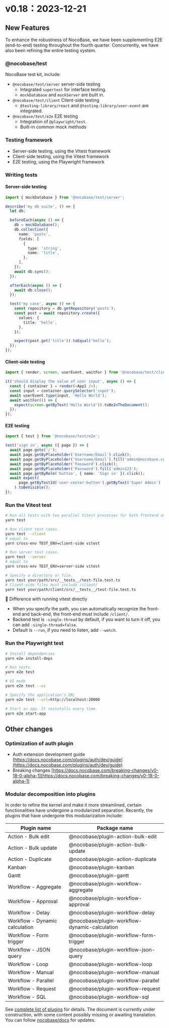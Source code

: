 # v0.18：2023-12-21

## New Features

To enhance the robustness of NocoBase, we have been supplementing E2E (end-to-end) testing throughout the fourth quarter. Concurrently, we have also been refining the entire testing system.

### @nocobase/test

NocoBase test kit, include:

- `@nocobase/test/server` server-side testing
  - Integrated `supertest` for interface testing.
  - `mockDatabase` and `mockServer` are built in.
- `@nocobase/test/client` Client-side testing
  - `@testing-library/react` and `@testing-library/user-event` are integrated.
- `@nocobase/test/e2e` E2E testing
  - Integration of `@playwright/test`.
  - Built-in common mock methods

### Testing framework

- Server-side testing, using the Vitest framework
- Client-side testing, using the Vitest framework
- E2E testing, using the Playwright framework

### Writing tests

#### Server-side testing

```typescript
import { mockDatabase } from '@nocobase/test/server';

describe('my db suite', () => {
  let db;

  beforeEach(async () => {
    db = mockDatabase();
    db.collection({
      name: 'posts',
      fields: [
        {
          type: 'string',
          name: 'title',
        },
      ],
    });
    await db.sync();
  });

  afterEach(async () => {
    await db.close();
  });

  test('my case', async () => {
    const repository = db.getRepository('posts');
    const post = await repository.create({
      values: {
        title: 'hello',
      },
    });

    expect(post.get('title')).toEqual('hello');
  });
});
```

#### Client-side testing

```typescript
import { render, screen, userEvent, waitFor } from '@nocobase/test/client';

it('should display the value of user input', async () => {
  const { container } = render(<App1 />);
  const input = container.querySelector('input');
  await userEvent.type(input, 'Hello World');
  await waitFor(() => {
    expect(screen.getByText('Hello World')).toBeInTheDocument();
  });
});
```

#### E2E testing

```typescript
import { test } from '@nocobase/test/e2e';

test('sign in', async ({ page }) => {
  await page.goto('/');
  await page.getByPlaceholder('Username/Email').click();
  await page.getByPlaceholder('Username/Email').fill('admin@nocobase.com');
  await page.getByPlaceholder('Password').click();
  await page.getByPlaceholder('Password').fill('admin123');
  await page.getByRole('button', { name: 'Sign in' }).click();
  await expect(
      page.getByTestId('user-center-button').getByText('Super Admin')
    ).toBeVisible();
});
```

### Run the Vitest test

```bash
# Run all tests with two parallel Vitest processes for both frontend and backend.
yarn test

# Run client test cases.
yarn test --client
# equal to
yarn cross-env TEST_ENV=client-side vitest

# Run server test cases.
yarn test --server
# equal to
yarn cross-env TEST_ENV=server-side vitest

# Specify a directory or file.
yarn test your/path/src/__tests__/test-file.test.ts
# Client-side files must include /client/ 
yarn test your/path/client/src/__tests__/test-file.test.ts
```

📢 Difference with running vitest directly

- When you specify the path, you can automatically recognize the front-end and back-end, the front-end must include `/client/`.
- Backend test is `-single-thread` by default, if you want to turn it off, you can add `-single-thread=false`.
- Default is `--run`, if you need to listen, add `--watch`.

### Run the Playwright test

```bash
# Install dependencies
yarn e2e install-deps

# Run tests
yarn e2e test

# UI mode
yarn e2e test --ui

# Specify the application's URL
yarn e2e test --url=http://localhost:20000

# Start an app. It reinstalls every time.
yarn e2e start-app
```

## Other changes

### Optimization of auth plugin

- Auth extension development guide [https://docs.nocobase.com/plugins/auth/dev/guide](https://docs.nocobase.com/plugins/auth/dev/guide)
- Breaking changes [https://docs.nocobase.com/breaking-changes/v0-18-0-alpha-1](https://docs.nocobase.com/breaking-changes/v0-18-0-alpha-1)

### Modular decomposition into plugins

In order to refine the kernel and make it more streamlined, certain functionalities have undergone a modularized separation. Recently, the plugins that have undergone this modularization include:

| Plugin name                    | Package name                                 |
| ------------------------------ | --------------------------------------------- |
| Action - Bulk edit             | @nocobase/plugin-action-bulk-edit             |
| Action - Bulk update           | @nocobase/plugin-action-bulk-update           |
| Action - Duplicate             | @nocobase/plugin-action-duplicate             |
| Kanban                         | @nocobase/plugin-kanban                       |
| Gantt                          | @nocobase/plugin-gantt                        |
| Workflow - Aggregate           | @nocobase/plugin-workflow-aggregate           |
| Workflow - Approval            | @nocobase/plugin-workflow-approval            |
| Workflow - Delay               | @nocobase/plugin-workflow-delay               |
| Workflow - Dynamic calculation | @nocobase/plugin-workflow-dynamic-calculation |
| Workflow - Form trigger        | @nocobase/plugin-workflow-form-trigger        |
| Workflow - JSON query          | @nocobase/plugin-workflow-json-query          |
| Workflow - Loop                | @nocobase/plugin-workflow-loop                |
| Workflow - Manual              | @nocobase/plugin-workflow-manual              |
| Workflow - Parallel            | @nocobase/plugin-workflow-parallel            |
| Workflow - Request             | @nocobase/plugin-workflow-request             |
| Workflow - SQL                 | @nocobase/plugin-workflow-sql                 |

See [complete list of plugins](https://docs.nocobase.com/plugins) for details. The document is currently under construction, with some content possibly missing or awaiting translation. You can follow [nocobase/docs](https://github.com/nocobase/docs) for updates.
